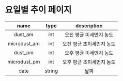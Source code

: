 # 요일별 추이 페이지

| name | type | description |
| :---: | :---: | :---: |
| dust\_am | int | 오전 평균 미세먼지 농도 |
| microdust\_am | int | 오전 평균 초미세먼지 농도 |
| dust\_pm | int | 오후 평균 미세먼지 농도 |
| microdust\_pm | int | 오후 평균 초미세먼지 농도 |
| date | string | 날짜 |

